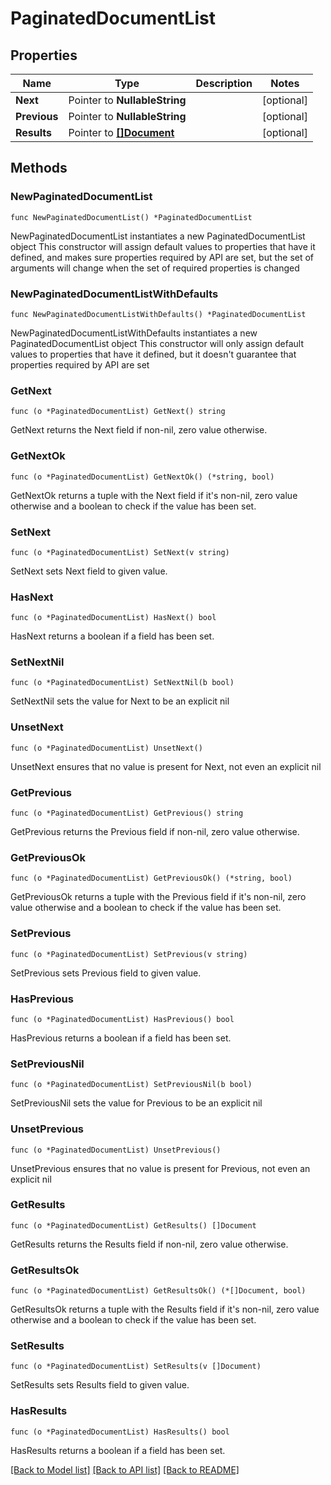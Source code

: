 # PaginatedDocumentList

## Properties

Name | Type | Description | Notes
------------ | ------------- | ------------- | -------------
**Next** | Pointer to **NullableString** |  | [optional] 
**Previous** | Pointer to **NullableString** |  | [optional] 
**Results** | Pointer to [**[]Document**](Document.md) |  | [optional] 

## Methods

### NewPaginatedDocumentList

`func NewPaginatedDocumentList() *PaginatedDocumentList`

NewPaginatedDocumentList instantiates a new PaginatedDocumentList object
This constructor will assign default values to properties that have it defined,
and makes sure properties required by API are set, but the set of arguments
will change when the set of required properties is changed

### NewPaginatedDocumentListWithDefaults

`func NewPaginatedDocumentListWithDefaults() *PaginatedDocumentList`

NewPaginatedDocumentListWithDefaults instantiates a new PaginatedDocumentList object
This constructor will only assign default values to properties that have it defined,
but it doesn't guarantee that properties required by API are set

### GetNext

`func (o *PaginatedDocumentList) GetNext() string`

GetNext returns the Next field if non-nil, zero value otherwise.

### GetNextOk

`func (o *PaginatedDocumentList) GetNextOk() (*string, bool)`

GetNextOk returns a tuple with the Next field if it's non-nil, zero value otherwise
and a boolean to check if the value has been set.

### SetNext

`func (o *PaginatedDocumentList) SetNext(v string)`

SetNext sets Next field to given value.

### HasNext

`func (o *PaginatedDocumentList) HasNext() bool`

HasNext returns a boolean if a field has been set.

### SetNextNil

`func (o *PaginatedDocumentList) SetNextNil(b bool)`

 SetNextNil sets the value for Next to be an explicit nil

### UnsetNext
`func (o *PaginatedDocumentList) UnsetNext()`

UnsetNext ensures that no value is present for Next, not even an explicit nil
### GetPrevious

`func (o *PaginatedDocumentList) GetPrevious() string`

GetPrevious returns the Previous field if non-nil, zero value otherwise.

### GetPreviousOk

`func (o *PaginatedDocumentList) GetPreviousOk() (*string, bool)`

GetPreviousOk returns a tuple with the Previous field if it's non-nil, zero value otherwise
and a boolean to check if the value has been set.

### SetPrevious

`func (o *PaginatedDocumentList) SetPrevious(v string)`

SetPrevious sets Previous field to given value.

### HasPrevious

`func (o *PaginatedDocumentList) HasPrevious() bool`

HasPrevious returns a boolean if a field has been set.

### SetPreviousNil

`func (o *PaginatedDocumentList) SetPreviousNil(b bool)`

 SetPreviousNil sets the value for Previous to be an explicit nil

### UnsetPrevious
`func (o *PaginatedDocumentList) UnsetPrevious()`

UnsetPrevious ensures that no value is present for Previous, not even an explicit nil
### GetResults

`func (o *PaginatedDocumentList) GetResults() []Document`

GetResults returns the Results field if non-nil, zero value otherwise.

### GetResultsOk

`func (o *PaginatedDocumentList) GetResultsOk() (*[]Document, bool)`

GetResultsOk returns a tuple with the Results field if it's non-nil, zero value otherwise
and a boolean to check if the value has been set.

### SetResults

`func (o *PaginatedDocumentList) SetResults(v []Document)`

SetResults sets Results field to given value.

### HasResults

`func (o *PaginatedDocumentList) HasResults() bool`

HasResults returns a boolean if a field has been set.


[[Back to Model list]](../README.md#documentation-for-models) [[Back to API list]](../README.md#documentation-for-api-endpoints) [[Back to README]](../README.md)


